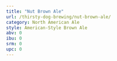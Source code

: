 ```yaml
---
title: "Nut Brown Ale"
url: /thirsty-dog-brewing/nut-brown-ale/
category: North American Ale
style: American-Style Brown Ale
abv: 0
ibu: 0
srm: 0
upc: 0
---
```


